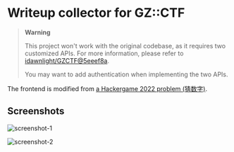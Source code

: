 # Writeup collector for GZ::CTF

> **Warning**
> 
> This project won't work with the original codebase, as it requires two customized APIs. For more information, please refer to [idawnlight/GZCTF@5eeef8a](https://github.com/idawnlight/GZCTF/commit/5eeef8a7ba7ddf2f35f5f03a708ecb1f56b59963).
> 
> You may want to add authentication when implementing the two APIs.

The frontend is modified from [a Hackergame 2022 problem (猜数字)](https://github.com/USTC-Hackergame/hackergame2022-writeups/blob/master/official/%E7%8C%9C%E6%95%B0%E5%AD%97/src).

## Screenshots

![screenshot-1](https://i.dawnlab.me/38453082b0e54f98b0b2801ae4171fb2.png)

![screenshot-2](https://i.dawnlab.me/209a0f2bb1d569453f7e75f481c9a6d5.png)